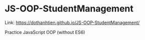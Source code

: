 # JS-OOP-StudentManagement

Link: https://dothanhtien.github.io/JS-OOP-StudentManagement/

Practice JavaScript OOP (without ES6)

